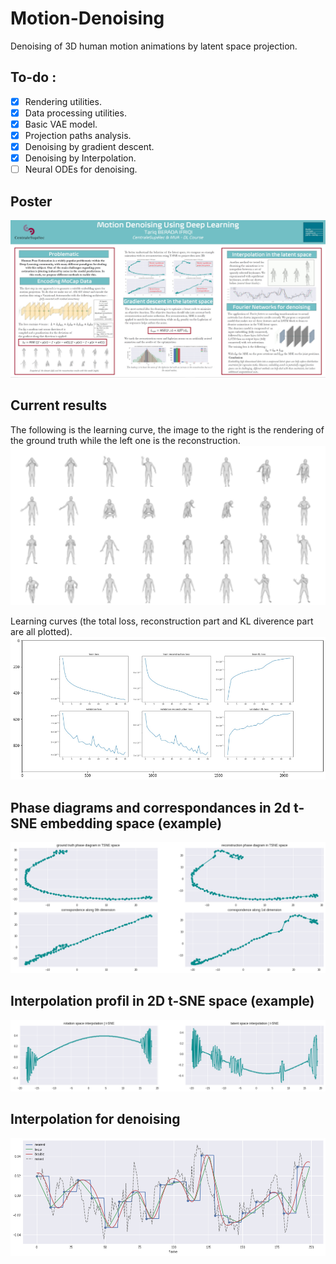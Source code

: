 # Motion-Denoising
Denoising of 3D human motion animations by latent space projection.

## To-do :
- [X] Rendering utilities.
- [X] Data processing utilities.
- [X] Basic VAE model.
- [X] Projection paths analysis.
- [X] Denoising by gradient descent.
- [X] Denoising by Interpolation.
- [ ] Neural ODEs for denoising.

## Poster
![Poster](poster.jpg)

## Current results
The following is the learning curve, the image to the right is the rendering of the ground truth while the left one is the reconstruction.
!['left = ground truth, right = reconstruction'](renderings/preds.png)

Learning curves (the total loss, reconstruction part and KL diverence part are all plotted).
![learning curves](learning.png)

## Phase diagrams and correspondances in 2d t-SNE embedding space (example)
![](renderings/tsne.png)

## Interpolation profil in 2D t-SNE space (example)
![](renderings/tsne_interpolation.png)

## Interpolation for denoising
![](renderings/interpolation.png)
